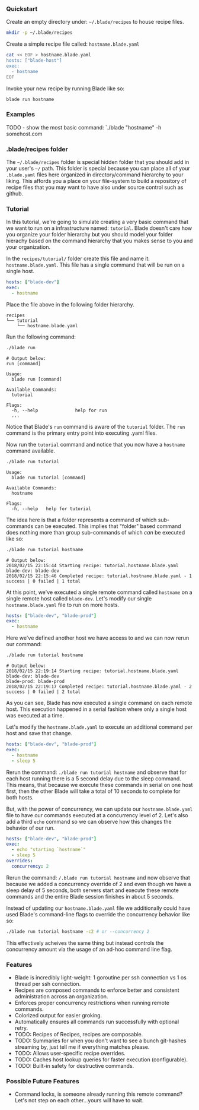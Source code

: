 ### Quickstart

Create an empty directory under: `~/.blade/recipes` to house recipe files.

```sh
mkdir -p ~/.blade/recipes
```

Create a simple recipe file called: `hostname.blade.yaml`

```sh
cat << EOF > hostname.blade.yaml
hosts: ["blade-host"]
exec:
  - hostname
EOF
```

Invoke your new recipe by running Blade like so:

```sh
blade run hostname
```

### Examples
TODO - show the most basic command: `./blade "hostname" -h somehost.com

### .blade/recipes folder

The `~/.blade/recipes` folder is special hidden folder that you should add in your user's `~/` path. This folder is special because you can place all of your `.blade.yaml` files here organized in directory/command hierarchy to your liking. This affords you a place on your file-system to build a repository of recipe files that you may want to have also under source control such as github.

### Tutorial

In this tutorial, we're going to simulate creating a very basic command that we want to run on a infrastructure named: `tutorial`. Blade doesn't care how you organize your folder hierarchy but you should model your folder hierachy based on the command hierarchy that you makes sense to you and your organization.

In the `recipes/tutorial/` folder create this file and name it: `hostname.blade.yaml`. This file has a single command that will be run on a single host.

```yaml
hosts: ["blade-dev"]
exec:
  - hostname
```

Place the file above in the following folder hierarchy.

```
recipes
└── tutorial
    └── hostname.blade.yaml
```

Run the following command:

```sh
./blade run
```

```
# Output below:
run [command]

Usage:
  blade run [command]

Available Commands:
  tutorial

Flags:
  -h, --help              help for run
  ...
```

Notice that Blade's `run` command is aware of the `tutorial` folder. The `run` command is the primary entry point into executing .yaml files.

Now run the `tutorial` command and notice that you now have a `hostname` command available.

```sh
./blade run tutorial
```

```
Usage:
  blade run tutorial [command]

Available Commands:
  hostname

Flags:
  -h, --help   help for tutorial
```

The idea here is that a folder represents a command of which sub-commands can be executed. This implies that "folder" based command does nothing more than group sub-commands of which *can* be executed like so:

```sh
./blade run tutorial hostname
```

```
# Output below:
2018/02/15 22:15:44 Starting recipe: tutorial.hostname.blade.yaml
blade-dev: blade-dev
2018/02/15 22:15:46 Completed recipe: tutorial.hostname.blade.yaml - 1 success | 0 failed | 1 total
```

At this point, we've executed a single remote command called `hostname` on a single remote host called `blade-dev`. 
Let's modify our single `hostname.blade.yaml` file to run on more hosts.

```yaml
hosts: ["blade-dev", "blade-prod"]
exec:
  - hostname
```

Here we've defined another host we have access to and we can now rerun our command:

```sh
./blade run tutorial hostname
```

```
# Output below:
2018/02/15 22:19:14 Starting recipe: tutorial.hostname.blade.yaml
blade-dev: blade-dev
blade-prod: blade-prod
2018/02/15 22:19:17 Completed recipe: tutorial.hostname.blade.yaml - 2 success | 0 failed | 2 total
```

As you can see, Blade has now executed a single command on each remote host. This execution happened in a serial fashion where only a single host was executed at a time.

Let's modify the `hostname.blade.yaml` to execute an additional command per host and save that change.

```yaml
hosts: ["blade-dev", "blade-prod"]
exec:
  - hostname
  - sleep 5
```

Rerun the command: `./blade run tutorial hostname` and observe that for each host running there is a 5 second delay due to the sleep command. This means, that because we execute these commands in serial on one host first, then the other Blade will take a total of 10 seconds to complete for both hosts.

But, with the power of concurrency, we can update our `hostname.blade.yaml` file to have our commands executed at a concurrency level of 2. Let's also add a third `echo` command so we can observe how this changes the behavior of our run.

```yaml
hosts: ["blade-dev", "blade-prod"]
exec:
  - echo "starting `hostname`"
  - sleep 5
overrides:
  concurrency: 2
```

Rerun the command: `/.blade run tutorial hostname` and now observe that because we added a concurrency override of 2 and even though we have a sleep delay of 5 seconds, both servers start and execute these remote commands and the entire Blade session finishes in about 5 seconds.

Instead of updating our `hostname.blade.yaml` file we additionally could have used Blade's command-line flags to override the concurrency behavior like so:

```sh
./blade run tutorial hostname -c2 # or --concurrency 2
```

This effectively acheives the same thing but instead controls the concurrency amount via the usage of an ad-hoc command line flag.

### Features
* Blade is incredibly light-weight: 1 goroutine per ssh connection vs 1 os thread per ssh connection.
* Recipes are composed commands to enforce better and consistent administration across an organization.
* Enforces proper concurrency restrictions when running remote commands.
* Colorized output for easier groking.
* Automatically ensures all commands run successfully with optional retry.
* TODO: Recipes of Recipes, recipes are composable.
* TODO: Summaries for when you don't want to see a bunch git-hashes streaming by, just tell me if everything matches please.
* TODO: Allows user-specific recipe overrides.
* TODO: Caches host lookup queries for faster execution (configurable).
* TODO: Built-in safety for destructive commands.

### Possible Future Features
* Command locks, is someone already running this remote command?  Let's not step on each other...yours will have to wait.
